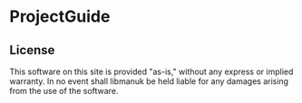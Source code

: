 # ProjectGuide


## License
This software on this site is provided "as-is," without any express or implied warranty. In no event shall libmanuk be held liable for any damages arising from the use of the software.
